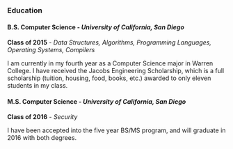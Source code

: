 ### Education

#### B.S. Computer Science - *University of California, San Diego*

**Class of 2015** - *Data Structures, Algorithms, Programming Languages, Operating Systems, Compilers*

I am currently in my fourth year as a Computer Science major in Warren College.
I have received the Jacobs Engineering Scholarship, which is a full scholarship
(tuition, housing, food, books, etc.) awarded to only eleven students in my
class.

#### M.S. Computer Science - *University of California, San Diego*

**Class of 2016** - *Security*

I have been accepted into the five year BS/MS program, and will graduate in 2016
with both degrees.
